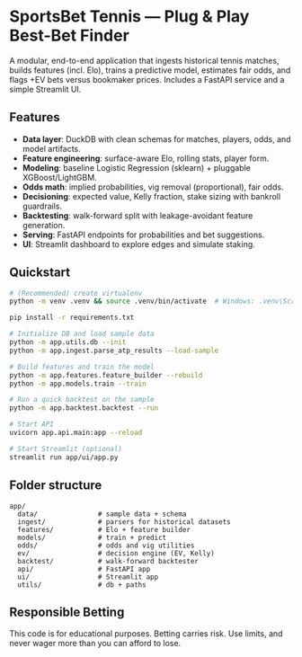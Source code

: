 # SportsBet Tennis — Plug & Play Best-Bet Finder

A modular, end-to-end application that ingests historical tennis matches, builds features (incl. Elo),
trains a predictive model, estimates fair odds, and flags +EV bets versus bookmaker prices.
Includes a FastAPI service and a simple Streamlit UI.

## Features
- **Data layer**: DuckDB with clean schemas for matches, players, odds, and model artifacts.
- **Feature engineering**: surface-aware Elo, rolling stats, player form.
- **Modeling**: baseline Logistic Regression (sklearn) + pluggable XGBoost/LightGBM.
- **Odds math**: implied probabilities, vig removal (proportional), fair odds.
- **Decisioning**: expected value, Kelly fraction, stake sizing with bankroll guardrails.
- **Backtesting**: walk-forward split with leakage-avoidant feature generation.
- **Serving**: FastAPI endpoints for probabilities and bet suggestions.
- **UI**: Streamlit dashboard to explore edges and simulate staking.

## Quickstart
```bash
# (Recommended) create virtualenv
python -m venv .venv && source .venv/bin/activate  # Windows: .venv\Scripts\activate

pip install -r requirements.txt

# Initialize DB and load sample data
python -m app.utils.db --init
python -m app.ingest.parse_atp_results --load-sample

# Build features and train the model
python -m app.features.feature_builder --rebuild
python -m app.models.train --train

# Run a quick backtest on the sample
python -m app.backtest.backtest --run

# Start API
uvicorn app.api.main:app --reload

# Start Streamlit (optional)
streamlit run app/ui/app.py
```

## Folder structure
```
app/
  data/               # sample data + schema
  ingest/             # parsers for historical datasets
  features/           # Elo + feature builder
  models/             # train + predict
  odds/               # odds and vig utilities
  ev/                 # decision engine (EV, Kelly)
  backtest/           # walk-forward backtester
  api/                # FastAPI app
  ui/                 # Streamlit app
  utils/              # db + paths
```

## Responsible Betting
This code is for educational purposes. Betting carries risk. Use limits, and never wager more than you can afford to lose.
